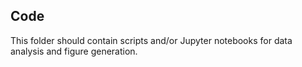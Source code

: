 ## Code

This folder should contain scripts and/or Jupyter notebooks for data analysis and figure generation.
